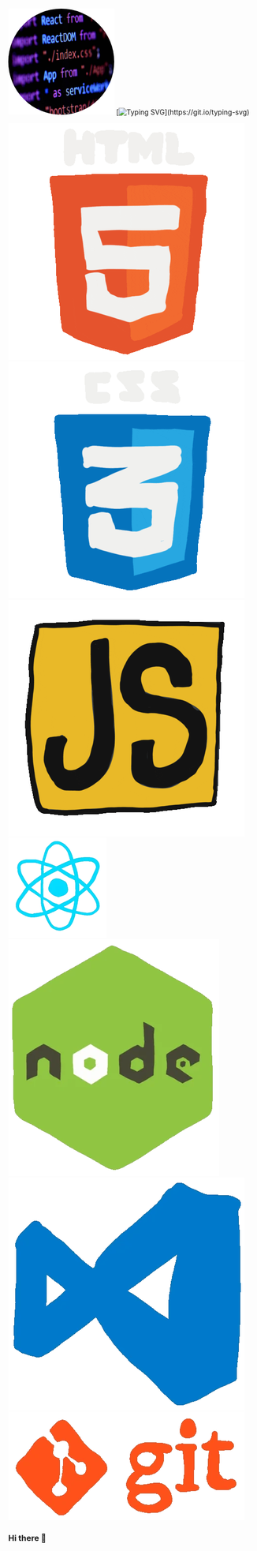 ![Cover](https://github.com/SebPARMENTIER/SebPARMENTIER/blob/main/img/cover_rounded.png)  [![Typing SVG](https://readme-typing-svg.herokuapp.com?color=%238239BB&size=35&lines=I'm+a+front-end+developer..;I'm+a+back-end+developer..;I'm+a+fullstack+developer+!!)](https://git.io/typing-svg)

![image](icons/html.gif) ![image](icons/css.gif) ![image](icons/javascript.gif)
![image](icons/react.webp) ![image](icons/node.webp) 
![image](icons/vscode.webp) ![image](icons/git.webp)

### Hi there 👋

<!--
**SebPARMENTIER/SebPARMENTIER** is a ✨ _special_ ✨ repository because its `README.md` (this file) appears on your GitHub profile.

Here are some ideas to get you started:

- 🔭 I’m currently working on ...
- 🌱 I’m currently learning ...
- 👯 I’m looking to collaborate on ...
- 🤔 I’m looking for help with ...
- 💬 Ask me about ...
- 📫 How to reach me: ...
- 😄 Pronouns: ...
- ⚡ Fun fact: ...
-->
